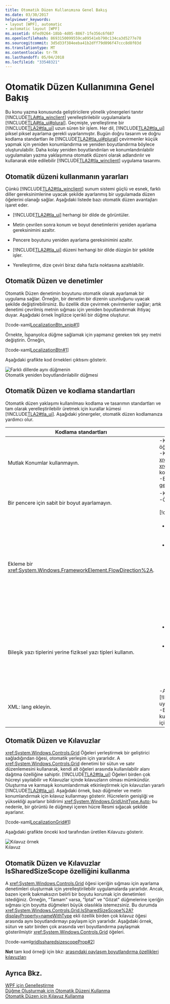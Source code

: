 ```yaml
---
title: Otomatik Düzen Kullanımına Genel Bakış
ms.date: 03/30/2017
helpviewer_keywords:
- layout [WPF], automatic
- automatic layout [WPF]
ms.assetid: 6fed9264-18bb-4d05-8867-1fe356c6f687
ms.openlocfilehash: 8693150099559ca09541eb790c134ca3d5277e78
ms.sourcegitcommit: 3d5d33f384eeba41b2dff79d096f47ccc8d8f03d
ms.translationtype: MT
ms.contentlocale: tr-TR
ms.lasthandoff: 05/04/2018
ms.locfileid: "33548321"
---
```

# <a name="use-automatic-layout-overview"></a>Otomatik Düzen Kullanımına Genel Bakış
Bu konu yazma konusunda geliştiricilere yönelik yönergeleri tanıtır [!INCLUDE[TLA#tla_winclient](../../../../includes/tlasharptla-winclient-md.md)] yerelleştirilebilir uygulamalarla [!INCLUDE[TLA#tla_ui#plural](../../../../includes/tlasharptla-uisharpplural-md.md)]. Geçmişte, yerelleştirme bir [!INCLUDE[TLA2#tla_ui](../../../../includes/tla2sharptla-ui-md.md)] uzun süren bir işlem. Her dil, [!INCLUDE[TLA2#tla_ui](../../../../includes/tla2sharptla-ui-md.md)] piksel piksel ayarlama gerekli uyarlanmıştır. Bugün doğru tasarım ve doğru kodlama standartları ile [!INCLUDE[TLA2#tla_ui#plural](../../../../includes/tla2sharptla-uisharpplural-md.md)] çevirmenler küçük yapmak için yeniden konumlandırma ve yeniden boyutlandırma böylece oluşturulabilir. Daha kolay yeniden boyutlandırılan ve konumlandırılabilir uygulamaları yazma yaklaşımına otomatik düzeni olarak adlandırılır ve kullanarak elde edilebilir [!INCLUDE[TLA2#tla_winclient](../../../../includes/tla2sharptla-winclient-md.md)] uygulama tasarımı.  
  
<a name="advantages_of_autolayout"></a>   
## <a name="advantages-of-using-automatic-layout"></a>Otomatik düzeni kullanmanın yararları  
 Çünkü [!INCLUDE[TLA2#tla_winclient](../../../../includes/tla2sharptla-winclient-md.md)] sunum sistemi güçlü ve esnek, farklı diller gereksinimlerine uyacak şekilde ayarlanmış bir uygulamada düzen öğelerini olanağı sağlar. Aşağıdaki listede bazı otomatik düzen avantajları işaret eder.  
  
-   [!INCLUDE[TLA2#tla_ui](../../../../includes/tla2sharptla-ui-md.md)] herhangi bir dilde de görüntüler.  
  
-   Metin çevrilen sonra konum ve boyut denetimlerini yeniden ayarlama gereksinimini azaltır.  
  
-   Pencere boyutunu yeniden ayarlama gereksinimini azaltır.  
  
-   [!INCLUDE[TLA2#tla_ui](../../../../includes/tla2sharptla-ui-md.md)] düzeni herhangi bir dilde düzgün bir şekilde işler.  
  
-   Yerelleştirme, dize çeviri biraz daha fazla noktasına azaltılabilir.  
  
<a name="autolayout_controls"></a>   
## <a name="automatic-layout-and-controls"></a>Otomatik Düzen ve denetimler  
 Otomatik Düzen denetimin boyutunu otomatik olarak ayarlamak bir uygulama sağlar. Örneğin, bir denetim bir dizenin uzunluğunu uyacak şekilde değiştirebilirsiniz. Bu özellik dize çevirmek çevirmenler sağlar; artık denetimi çevrilmiş metnin sığması için yeniden boyutlandırmak ihtiyaç duyar. Aşağıdaki örnek İngilizce içerikli bir düğme oluşturur.  
  
 [!code-xaml[LocalizationBtn_snip#1](../../../../samples/snippets/csharp/VS_Snippets_Wpf/LocalizationBtn_snip/CS/Pane1.xaml#1)]  
  
 Örnekte, İspanyolca düğme sağlamak için yapmanız gereken tek şey metni değiştirin. Örneğin,  
  
 [!code-xaml[LocalizationBtn#1](../../../../samples/snippets/csharp/VS_Snippets_Wpf/LocalizationBtn/CS/Pane1.xaml#1)]  
  
 Aşağıdaki grafikte kod örnekleri çıktısını gösterir.  
  
 ![Farklı dillerde aynı düğmenin](../../../../docs/framework/wpf/advanced/media/globalizationbutton.png "GlobalizationButton")  
Otomatik yeniden boyutlandırılabilir düğmesi  
  
<a name="autolayout_coding"></a>   
## <a name="automatic-layout-and-coding-standards"></a>Otomatik Düzen ve kodlama standartları  
 Otomatik düzen yaklaşımı kullanılması kodlama ve tasarımın standartları ve tam olarak yerelleştirilebilir üretmek için kurallar kümesi [!INCLUDE[TLA2#tla_ui](../../../../includes/tla2sharptla-ui-md.md)]. Aşağıdaki yönergeler, otomatik düzen kodlamanıza yardımcı olur.  
  
|Kodlama standartları|Açıklama|  
|----------------------|-----------------|  
|Mutlak Konumlar kullanmayın.|-Kullanmayın <xref:System.Windows.Controls.Canvas> çünkü öğeleri mutlak konumlandırır.<br />-Kullanın <xref:System.Windows.Controls.DockPanel>, <xref:System.Windows.Controls.StackPanel>, ve <xref:System.Windows.Controls.Grid> denetimleri konumlandırmak için.<br />-Bir hakkında tartışma için çeşitli türlerde panolar, bkz: [paneller genel bakış](../../../../docs/framework/wpf/controls/panels-overview.md).|  
|Bir pencere için sabit bir boyut ayarlamayın.|-Kullanın <xref:System.Windows.Window.SizeToContent%2A>.<br />-Örneğin:<br /><br /> [!code-xaml[LocalizationGrid#2](../../../../samples/snippets/csharp/VS_Snippets_Wpf/LocalizationGrid/CS/Pane1.xaml#2)]|  
|Ekleme bir <xref:System.Windows.FrameworkElement.FlowDirection%2A>.|<ul><li>Ekleme bir <xref:System.Windows.FrameworkElement.FlowDirection%2A> , uygulamanızın kök öğesi için.</li><li>[!INCLUDE[TLA2#tla_winclient](../../../../includes/tla2sharptla-winclient-md.md)] Yatay desteklemek için kullanışlı bir yol, çift yönlü ve dikey düzenleri sağlar. Sunum çerçevesinde <xref:System.Windows.FrameworkElement.FlowDirection%2A> özelliği düzeni tanımlamak için kullanılabilir. Akış yönü modelleri şunlardır:<br /><br /> <ul><li><xref:System.Windows.FlowDirection.LeftToRight> (LrTb) — Latin, Doğu Asya ve benzeri için yatay düzen.</li><li><xref:System.Windows.FlowDirection.RightToLeft> (RlTb) — Arapça, İbranice ve benzeri için çift yönlü.</li></ul></li></ul>|  
|Bileşik yazı tiplerini yerine fiziksel yazı tipleri kullanın.|<ul><li>Bileşik yazı tipleriyle <xref:System.Windows.Controls.Control.FontFamily%2A> özellik yerelleştirilmesi gerekmez.</li><li>Geliştiriciler, aşağıdaki yazı tipleri kullanın veya kendi oluşturun.<br /><br /> <ul><li>Genel kullanıcı arabirimi</li><li>Genel San Serif</li><li>Genel Serif</li></ul></li></ul>|  
|XML: lang ekleyin.|-Add `xml:lang` kök öğesinin özniteliğinde, [!INCLUDE[TLA2#tla_ui](../../../../includes/tla2sharptla-ui-md.md)], gibi `xml:lang="en-US"` İngilizce bir uygulama için.<br />-Bileşik yazı tipleri kullandığından `xml:lang` hangi yazı tipinin kullanılacağını belirlemek için çok dilli senaryoları desteklemek için bu özelliği ayarlayın.|  
  
<a name="autolay_grids"></a>   
## <a name="automatic-layout-and-grids"></a>Otomatik Düzen ve Kılavuzlar  
 <xref:System.Windows.Controls.Grid> Öğeleri yerleştirmek bir geliştirici sağladığından öğesi, otomatik yerleşim için yararlıdır. A <xref:System.Windows.Controls.Grid> denetimi bir sütun ve satır düzenlemesini kullanarak, kendi alt öğeleri arasında kullanılabilir alanı dağıtma özelliğine sahiptir. [!INCLUDE[TLA2#tla_ui](../../../../includes/tla2sharptla-ui-md.md)] Öğeleri birden çok hücreyi yayılabilir ve Kılavuzlar içinde kılavuzların olması mümkündür. Oluşturma ve karmaşık konumlandırmak etkinleştirmek için kılavuzları yararlı [!INCLUDE[TLA2#tla_ui](../../../../includes/tla2sharptla-ui-md.md)]. Aşağıdaki örnek, bazı düğmeler ve metin konumlandırmak için kılavuz kullanmayı gösterir. Hücrelerin genişliği ve yüksekliği ayarlanır bildirimi <xref:System.Windows.GridUnitType.Auto>; bu nedenle, bir görüntü ile düğmeyi içeren hücre Resmi sığacak şekilde ayarlanır.  
  
 [!code-xaml[LocalizationGrid#1](../../../../samples/snippets/csharp/VS_Snippets_Wpf/LocalizationGrid/CS/Pane1.xaml#1)]  
  
 Aşağıdaki grafikte önceki kod tarafından üretilen Kılavuzu gösterir.  
  
 ![Kılavuz örnek](../../../../docs/framework/wpf/advanced/media/glob-grid.png "glob_grid")  
Kılavuz  
  
<a name="autolay_grids_issharedsizescope"></a>   
## <a name="automatic-layout-and-grids-using-the-issharedsizescope-property"></a>Otomatik Düzen ve Kılavuzlar IsSharedSizeScope özelliğini kullanma  
 A <xref:System.Windows.Controls.Grid> öğesi içeriğin sığması için ayarlama denetimleri oluşturmak için yerelleştirilebilir uygulamalarda yararlıdır. Ancak, bazen içerik bakmaksızın belirli bir boyutu korumak için denetimleri istediğiniz. Örneğin, "Tamam" varsa, "İptal" ve "Gözat" düğmelerine içeriğin sığması için boyutta düğmeleri büyük olasılıkla istemezsiniz. Bu durumda <xref:System.Windows.Controls.Grid.IsSharedSizeScope%2A?displayProperty=nameWithType> ekli özellik birden çok kılavuz öğesi arasında aynı boyutlandırmayı paylaşım için yararlıdır. Aşağıdaki örnek, sütun ve satır birden çok arasında veri boyutlandırma paylaşmak gösterilmiştir <xref:System.Windows.Controls.Grid> öğeleri.  
  
 [!code-xaml[gridIssharedsizescopeProp#2](../../../../samples/snippets/csharp/VS_Snippets_Wpf/gridIssharedsizescopeProp/CSharp/Window1.xaml#2)]  
  
 **Not** tam kod örneği için bkz: [arasındaki paylaşım boyutlandırma özellikleri kılavuzları](../../../../docs/framework/wpf/controls/how-to-share-sizing-properties-between-grids.md)  
  
## <a name="see-also"></a>Ayrıca Bkz.  
 [WPF için Genelleştirme](../../../../docs/framework/wpf/advanced/globalization-for-wpf.md)  
 [Düğme Oluşturmak için Otomatik Düzeni Kullanma](../../../../docs/framework/wpf/advanced/how-to-use-automatic-layout-to-create-a-button.md)  
 [Otomatik Düzen için Kılavuz Kullanma](../../../../docs/framework/wpf/advanced/how-to-use-a-grid-for-automatic-layout.md)
